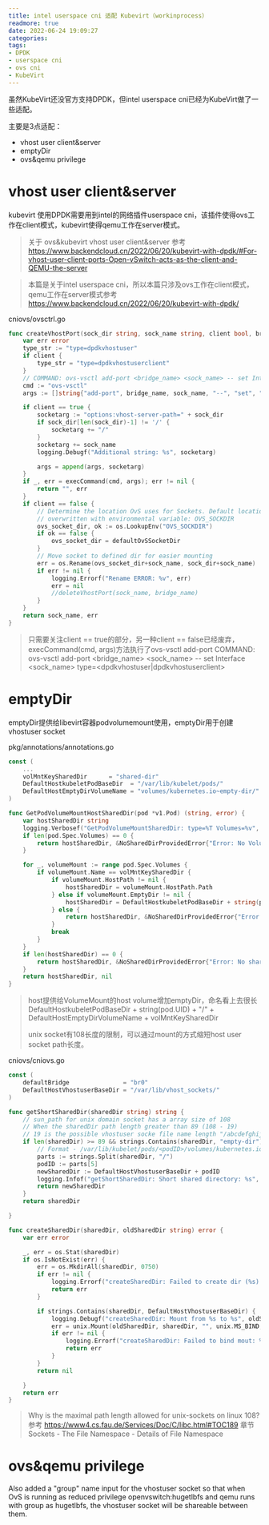 ```yaml
---
title: intel userspace cni 适配 Kubevirt（workinprocess）
readmore: true
date: 2022-06-24 19:09:27
categories:
tags:
- DPDK
- userspace cni
- ovs cni
- KubeVirt
---
```


虽然KubeVirt还没官方支持DPDK，但intel userspace cni已经为KubeVirt做了一些适配。

主要是3点适配：
* vhost user client&server
* emptyDir
* ovs&qemu privilege

# vhost user client&server
kubevirt 使用DPDK需要用到intel的网络插件userspace cni，该插件使得ovs工作在client模式，kubevirt使得qemu工作在server模式。

> 关于 ovs&kubevirt vhost user client&server 参考 <a href="https://www.backendcloud.cn/2022/06/20/kubevirt-with-dpdk/#For-vhost-user-client-ports-Open-vSwitch-acts-as-the-client-and-QEMU-the-server" target="_blank">https://www.backendcloud.cn/2022/06/20/kubevirt-with-dpdk/#For-vhost-user-client-ports-Open-vSwitch-acts-as-the-client-and-QEMU-the-server</a>

> 本篇是关于intel userspace cni，所以本篇只涉及ovs工作在client模式，qemu工作在server模式参考 <a href="https://www.backendcloud.cn/2022/06/20/kubevirt-with-dpdk/" target="_blank">https://www.backendcloud.cn/2022/06/20/kubevirt-with-dpdk/</a>

cniovs/ovsctrl.go
```go
func createVhostPort(sock_dir string, sock_name string, client bool, bridge_name string) (string, error) {
	var err error
	type_str := "type=dpdkvhostuser"
	if client {
		type_str = "type=dpdkvhostuserclient"
	}
	// COMMAND: ovs-vsctl add-port <bridge_name> <sock_name> -- set Interface <sock_name> type=<dpdkvhostuser|dpdkvhostuserclient>
	cmd := "ovs-vsctl"
	args := []string{"add-port", bridge_name, sock_name, "--", "set", "Interface", sock_name, type_str}

	if client == true {
		socketarg := "options:vhost-server-path=" + sock_dir
		if sock_dir[len(sock_dir)-1] != '/' {
			socketarg += "/"
		}
		socketarg += sock_name
		logging.Debugf("Additional string: %s", socketarg)

		args = append(args, socketarg)
	}
	if _, err = execCommand(cmd, args); err != nil {
		return "", err
	}
	if client == false {
		// Determine the location OvS uses for Sockets. Default location can be
		// overwritten with environmental variable: OVS_SOCKDIR
		ovs_socket_dir, ok := os.LookupEnv("OVS_SOCKDIR")
		if ok == false {
			ovs_socket_dir = defaultOvSSocketDir
		}
		// Move socket to defined dir for easier mounting
		err = os.Rename(ovs_socket_dir+sock_name, sock_dir+sock_name)
		if err != nil {
			logging.Errorf("Rename ERROR: %v", err)
			err = nil
			//deleteVhostPort(sock_name, bridge_name)
		}
	}
	return sock_name, err
}
```

> 只需要关注client == true的部分，另一种client == false已经废弃，execCommand(cmd, args)方法执行了ovs-vsctl add-port COMMAND: ovs-vsctl add-port <bridge_name> <sock_name> -- set Interface <sock_name> type=<dpdkvhostuser|dpdkvhostuserclient>

# emptyDir
emptyDir提供给libevirt容器podvolumemount使用，emptyDir用于创建vhostuser socket

pkg/annotations/annotations.go
```go
const (
    ...
	volMntKeySharedDir      = "shared-dir"
	DefaultHostkubeletPodBaseDir  = "/var/lib/kubelet/pods/"
	DefaultHostEmptyDirVolumeName = "volumes/kubernetes.io~empty-dir/"
)

func GetPodVolumeMountHostSharedDir(pod *v1.Pod) (string, error) {
	var hostSharedDir string
	logging.Verbosef("GetPodVolumeMountSharedDir: type=%T Volumes=%v", pod.Spec.Volumes, pod.Spec.Volumes)
	if len(pod.Spec.Volumes) == 0 {
		return hostSharedDir, &NoSharedDirProvidedError{"Error: No Volumes. Need \"shared-dir\" in podSpec \"Volumes\""}
	}

	for _, volumeMount := range pod.Spec.Volumes {
		if volumeMount.Name == volMntKeySharedDir {
			if volumeMount.HostPath != nil {
				hostSharedDir = volumeMount.HostPath.Path
			} else if volumeMount.EmptyDir != nil {
				hostSharedDir = DefaultHostkubeletPodBaseDir + string(pod.UID) + "/" + DefaultHostEmptyDirVolumeName + volMntKeySharedDir
			} else {
				return hostSharedDir, &NoSharedDirProvidedError{"Error: Volume is invalid"}
			}
			break
		}
	}
	if len(hostSharedDir) == 0 {
		return hostSharedDir, &NoSharedDirProvidedError{"Error: No shared-dir. Need \"shared-dir\" in podSpec \"Volumes\""}
	}
	return hostSharedDir, nil
}
```
> host提供给VolumeMount的host volume增加emptyDir，命名看上去很长 DefaultHostkubeletPodBaseDir + string(pod.UID) + "/" + DefaultHostEmptyDirVolumeName + volMntKeySharedDir
>
> unix socket有108长度的限制，可以通过mount的方式缩短host user socket path长度。

cniovs/cniovs.go
```go
const (
	defaultBridge               = "br0"
	DefaultHostVhostuserBaseDir = "/var/lib/vhost_sockets/"
)

func getShortSharedDir(sharedDir string) string {
	// sun_path for unix domain socket has a array size of 108
	// When the sharedDir path length greater than 89 (108 - 19)
	// 19 is the possible vhostuser socke file name length "/abcdefghijkl-net99" (1 + 12 + 1 + 3 + 2)
	if len(sharedDir) >= 89 && strings.Contains(sharedDir, "empty-dir") {
		// Format - /var/lib/kubelet/pods/<podID>/volumes/kubernetes.io~empty-dir/shared-dir
		parts := strings.Split(sharedDir, "/")
		podID := parts[5]
		newSharedDir := DefaultHostVhostuserBaseDir + podID
		logging.Infof("getShortSharedDir: Short shared directory: %s", newSharedDir)
		return newSharedDir
	}
	return sharedDir

}

func createSharedDir(sharedDir, oldSharedDir string) error {
	var err error

	_, err = os.Stat(sharedDir)
	if os.IsNotExist(err) {
		err = os.MkdirAll(sharedDir, 0750)
		if err != nil {
			logging.Errorf("createSharedDir: Failed to create dir (%s): %v", sharedDir, err)
			return err
		}

		if strings.Contains(sharedDir, DefaultHostVhostuserBaseDir) {
			logging.Debugf("createSharedDir: Mount from %s to %s", oldSharedDir, sharedDir)
			err = unix.Mount(oldSharedDir, sharedDir, "", unix.MS_BIND, "")
			if err != nil {
				logging.Errorf("createSharedDir: Failed to bind mout: %s", err)
				return err
			}
		}
		return nil

	}
	return err
}
```


> Why is the maximal path length allowed for unix-sockets on linux 108?
> 参考 https://www4.cs.fau.de/Services/Doc/C/libc.html#TOC189
> 章节 Sockets - The File Namespace - Details of File Namespace

# ovs&qemu privilege
Also added a "group" name input for the vhostuser socket
so that when OvS is running as reduced privilege
openvswitch:hugetlbfs and qemu runs with group as
hugetlbfs, the vhostuser socket will be shareable between
them.
